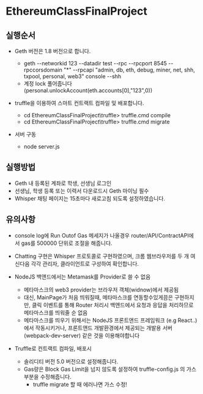# EthereumClassFinalProject

## 실행순서

- Geth 버전은 1.8 버전으로 합니다.
    - geth --networkid 123 --datadir test --rpc --rpcport 8545 --rpccorsdomain "*" --rpcapi "admin, db, eth, debug, miner, net, shh, txpool, personal, web3" console --shh
    - 계정 lock 풀어줍니다 (personal.unlockAccount(eth.accounts[0],"123",0))
- truffle을 이용하여 스마트 컨트랙트 컴파일 및 배포합니다.
    - cd EthereumClassFinalProject\truffle> truffle.cmd compile
    - cd EthereumClassFinalProject\truffle> truffle.cmd migrate

- 서버 구동
    - node server.js

## 실행방법

- Geth 내 등록된 계좌로 학생, 선생님 로그인
- 선생님, 학생 등록 또는 이력서 다운로드시 Geth 마이닝 필수
- Whisper 채팅 페이지는 15초마다 새로고침 되도록 설정하였습니다.

## 유의사항

- console log에 Run Outof Gas 메세지가 나올경우 router/API/ContractAPI에서 gas를 500000 단위로 조절을 해줍니다.

- Chatting 구현은 Whisper 프로토콜로 구현하였으며, 크롬 웹브라우저를 두 개 여신다음 각각 관리자, 클라이언트로 구성하여 확인합니다.

- NodeJS 백앤드에서는 Metamask를 Provider로 쓸 수 없음
    - 메타마스크의 web3 provider는 브라우저 객체(widnow)에서 제공됨
    - 대신, MainPage가 처음 띄워질때, 메타마스크를 연동할수있게끔은 구현하지만, 클릭 이벤트를 통해 Router 처리시 백앤드에서 요청과 응답을 처리하므로 메타마스크를 띄워줄 순 없음
    - 메타마스크를 띄우기 위해서는 NodeJS 프론트앤드 프레임워크 (e.g React..)에서 작동시키거나, 프론트앤드 개발환경에서 제공되는 개발용 서버(webpack-dev-server) 같은 것을 이용해야합니다

- Truffle로 컨트랙트 컴파일, 배포시 
    - 솔리디티 버전 5.0 버전으로 설정해줍니다.
    - Gas량은 Block Gas Limit을 넘지 않도록 설정하여 truffle-config.js 의 가스 부분을 수정해줍니다.
        - truffle migrate 할 때 에러나면 가스 수정!


